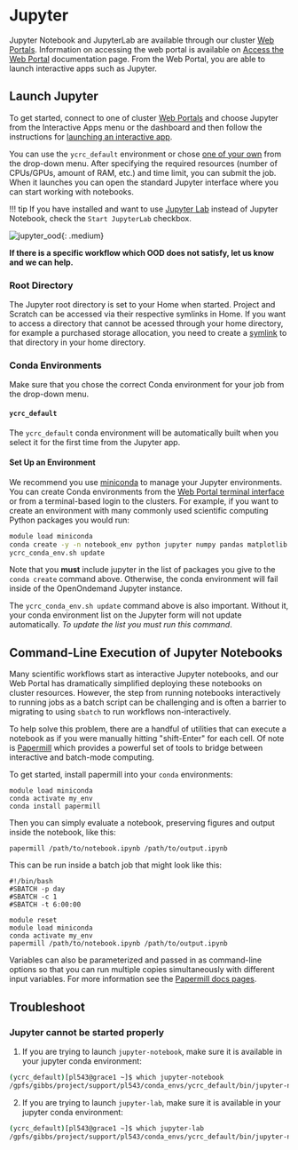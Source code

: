 # Jupyter

Jupyter Notebook and JupyterLab are available through our cluster [Web Portals](/clusters-at-yale/access/ood).
Information on accessing the web portal is available on [Access the Web Portal](/clusters-at-yale/access/ood) documentation page.
From the Web Portal, you are able to launch interactive apps such as Jupyter.

## Launch Jupyter

To get started, connect to one of cluster [Web Portals](/clusters-at-yale/access/ood) and choose Jupyter from the Interactive Apps menu or the dashboard and then follow the instructions for [launching an interactive app](/clusters-at-yale/access/ood/#launch-an-interactive-app).

You can use the `ycrc_default` environment or chose [one of your own](#set-up-an-environment) from the drop-down menu.
After specifying the required resources (number of CPUs/GPUs, amount of RAM, etc.) and time limit, you can submit the job.
When it launches you can open the standard Jupyter interface where you can start working with notebooks.

!!! tip
    If you have installed and want to use [Jupyter Lab](https://jupyterlab.readthedocs.io/en/stable/index.html) instead of Jupyter Notebook, check the `Start JupyterLab` checkbox.

![jupyter_ood](/img/ood_jupyter.png){: .medium}


**If there is a specific workflow which OOD does not satisfy, let us know and we can help.**

### Root Directory

The Jupyter root directory is set to your Home when started. Project and Scratch can be accessed via their respective symlinks in Home. If you want to access a directory that cannot be acessed through your home directory, for example a purchased storage allocation, you need to create a [symlink](https://en.wikipedia.org/wiki/Symbolic_link#POSIX_and_Unix-like_operating_systems) to that directory in your home directory.

### Conda Environments 

Make sure that you chose the correct Conda environment for your job from the drop-down menu.

#### `ycrc_default`

The `ycrc_default` conda environment will be automatically built when you select it for the first time from the Jupyter app.

#### Set Up an Environment

We recommend you use [miniconda](/clusters-at-yale/guides/conda) to manage your Jupyter environments.
You can create Conda environments from the [Web Portal terminal interface](/clusters-at-yale/access/ood#terminal) or from a terminal-based login to the clusters.
For example, if you want to create an environment with many commonly used scientific computing Python packages you would run:

``` bash
module load miniconda
conda create -y -n notebook_env python jupyter numpy pandas matplotlib
ycrc_conda_env.sh update
```

Note that you **must** include jupyter in the list of packages you give to the `conda create` command above. Otherwise, the conda environment will fail inside of the OpenOndemand Jupyter instance.
															    
The `ycrc_conda_env.sh update` command above is also important. Without it, your conda environment list on the Jupyter form will not update automatically. *To update the list you must run this command*.

## Command-Line Execution of Jupyter Notebooks

Many scientific workflows start as interactive Jupyter notebooks, and our Web Portal has dramatically simplified deploying these notebooks on cluster resources.  However, the step from running notebooks interactively to running jobs as a batch script can be challenging and is often a barrier to migrating to using `sbatch` to run workflows non-interactively.

To help solve this problem, there are a handful of utilities that can execute a notebook as if you were manually hitting "shift-Enter" for each cell. Of note is [Papermill](https://papermill.readthedocs.io/en/latest/) which provides a powerful set of tools to bridge between interactive and batch-mode computing.

To get started, install papermill into your `conda` environments:

```
module load miniconda
conda activate my_env
conda install papermill
```

Then you can simply evaluate a notebook, preserving figures and output inside the notebook, like this:

```
papermill /path/to/notebook.ipynb /path/to/output.ipynb
```

This can be run inside a batch job that might look like this:

```
#!/bin/bash
#SBATCH -p day
#SBATCH -c 1
#SBATCH -t 6:00:00

module reset
module load miniconda
conda activate my_env
papermill /path/to/notebook.ipynb /path/to/output.ipynb

```

Variables can also be parameterized and passed in as command-line options so that you can run multiple copies simultaneously with different input variables. For more information see the [Papermill docs pages](https://papermill.readthedocs.io/).


## Troubleshoot

### Jupyter cannot be started properly
1.  If you are trying to launch `jupyter-notebook`, make sure it is available in your jupyter conda environment:
```bash
(ycrc_default)[pl543@grace1 ~]$ which jupyter-notebook
/gpfs/gibbs/project/support/pl543/conda_envs/ycrc_default/bin/jupyter-notebook
```
2.  If you are trying to launch `jupyter-lab`, make sure it is available in your jupyter conda environment:
```bash
(ycrc_default)[pl543@grace1 ~]$ which jupyter-lab
/gpfs/gibbs/project/support/pl543/conda_envs/ycrc_default/bin/jupyter-notebook
```
